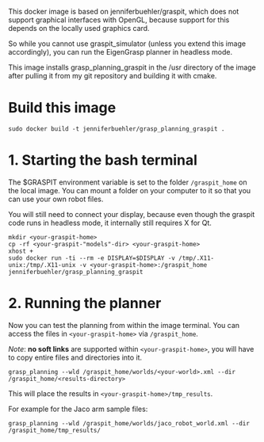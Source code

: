 This docker image is based on jenniferbuehler/graspit,
which does not support graphical interfaces with OpenGL,
because support for this depends on the locally used
graphics card.

So while you cannot use graspit_simulator (unless you extend this image accordingly),
you can run the EigenGrasp planner in headless mode.

This image installs grasp_planning_graspit
in the /usr directory of the image after pulling it from my
 git repository and building it with cmake.

# Build this image

``sudo docker build -t jenniferbuehler/grasp_planning_graspit .``

# 1. Starting the bash terminal

The $GRASPIT environment variable is set to 
the folder ``/graspit_home`` on the local image. You can mount
a folder on your computer to it so that you can use your own robot files.

You will still need to connect your display, because even though 
the graspit code runs in headless mode, it internally still
requires X for Qt.

```
mkdir <your-graspit-home>
cp -rf <your-graspit-"models"-dir> <your-graspit-home>
xhost +
sudo docker run -ti --rm -e DISPLAY=$DISPLAY -v /tmp/.X11-unix:/tmp/.X11-unix -v <your-graspit-home>:/graspit_home jenniferbuehler/grasp_planning_graspit
```


# 2. Running the planner

Now you can test the planning from within the image terminal. You can access the files in ``<your-graspit-home>``
via ``/graspit_home``.

*Note*: **no soft links** are supported within ``<your-graspit-home>``, you will have to copy
entire files and directories into it.

``grasp_planning --wld /graspit_home/worlds/<your-world>.xml --dir /graspit_home/<results-directory>``

This will place the results in ``<your-graspit-home>/tmp_results``.

For example for the Jaco arm sample files:

``grasp_planning --wld /graspit_home/worlds/jaco_robot_world.xml --dir /graspit_home/tmp_results/``


